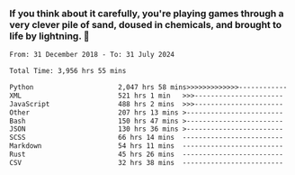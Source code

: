 ### If you think about it carefully, you're playing games through a very clever pile of sand, doused in chemicals, and brought to life by lightning.  👋


<!--START_SECTION:waka-->

```txt
From: 31 December 2018 - To: 31 July 2024

Total Time: 3,956 hrs 55 mins

Python                     2,047 hrs 58 mins>>>>>>>>>>>>>------------   51.76 %
XML                        521 hrs 1 min   >>>----------------------   13.17 %
JavaScript                 488 hrs 2 mins  >>>----------------------   12.34 %
Other                      207 hrs 13 mins >------------------------   05.24 %
Bash                       150 hrs 47 mins >------------------------   03.81 %
JSON                       130 hrs 36 mins >------------------------   03.30 %
SCSS                       66 hrs 14 mins  -------------------------   01.67 %
Markdown                   54 hrs 11 mins  -------------------------   01.37 %
Rust                       45 hrs 26 mins  -------------------------   01.15 %
CSV                        32 hrs 38 mins  -------------------------   00.82 %
```

<!--END_SECTION:waka-->
